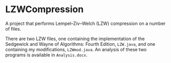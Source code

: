 # LZWCompression
A project that performs Lempel–Ziv–Welch (LZW) compression on a number of files.

There are two LZW files, one containing the implementation of the Sedgewick and Wayne of Algorithms: Fourth Edition, ```LZW.java```, and one containing my modifications, ```LZWmod.java```. An analysis of these two programs is available in ```Analysis.docx```.
